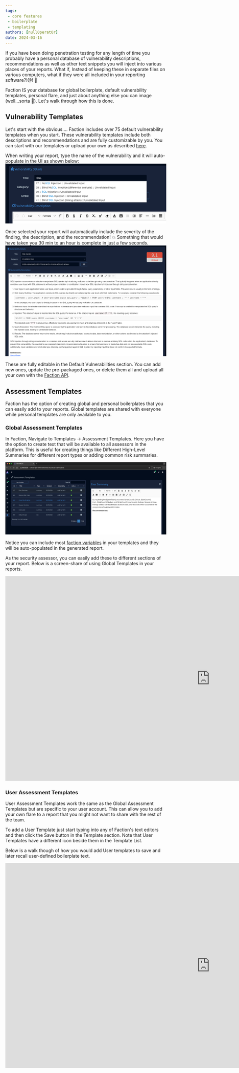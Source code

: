 ```yaml
---
tags: 
 - core features
 - boilerplate
 - templating
authors: [null0perat0r]
date: 2024-03-16
---
```


If you have been doing penetration testing for any length of time you probably have a personal database of vulnerability descriptions, recommendations as well as other text snippets you will inject into various places of your reports. What if, Instead of keeping these in separate files on various computers, what if they were all included in your reporting software?!@! 🤯

Faction IS your database for global boilerplate, default vulnerability templates, personal flare, and just about anything else you can image (well...sorta 🤔). Let's walk through how this is done.

## Vulnerability Templates
Let's start with the obvious.... Faction includes over 75 default vulnerability templates when you start. These vulnerability templates include both descriptions and recommendations and are fully customizable by you. You can start with our templates or upload your own as described [here](/Importing%20Your%20Vulnerability%20Templates%20Via%20the%20API/).

When writing your report, type the name of the vulnerability and it will auto-populate in the UI as shown below:
![](/files/Pasted%20image%2020240316111751.png)

Once selected your report will automatically include the severity of the finding, the description, and the recommendation! 💥 Something that would have taken you 30 min to an hour is complete in just a few seconds.
![](/files/Pasted%20image%2020240316112114.png)

These are fully editable in the Default Vulnerabilities section. You can add new ones, update the pre-packaged ones, or delete them all and upload all your own with the [Faction API](/Importing%20Your%20Vulnerability%20Templates%20Via%20the%20API/).

## Assessment Templates
Faction has the option of creating global and personal boilerplates that you can easily add to your reports. Global templates are shared with everyone while personal templates are only available to you. 

### Global Assessment Templates
In Faction, Navigate to Templates -> Assessment Templates. Here you have the option to create text that will be available to all assessors in the platform. This is useful for creating things like Different High-Level Summaries for different report types or adding common risk summaries. 

![](/files/Pasted%20image%2020240316113341.png)

Notice you can include most [faction variables](/Custom%20Security%20Report%20Templates/) in your templates and they will be auto-populated in the generated report. 

As the security assessor, you can easily add these to different sections of your report. Below is a screen-share of using Global Templates in your reports. 

<iframe width="1280" height="641" src="https://www.youtube.com/embed/uucCzTkTfCk?hd=1" title="Using Global Templates in PenTesting Reprots" frameborder="0" allow="accelerometer; autoplay; clipboard-write; encrypted-media; gyroscope; picture-in-picture; web-share" allowfullscreen></iframe>

### User Assessment Templates
User Assessment Templates work the same as the Global Assessment Templates but are specific to your user account. This can allow you to add your own flare to a report that you might not want to share with the rest of the team. 

To add a User Template just start typing into any of Faction's text editors and then click the Save button in the Template section. Note that User Templates have a different icon beside them in the Template List. 

Below is a walk though of how you would add User templates to save and later recall user-defined boilerplate text.  

<iframe width="1280" height="641" src="https://www.youtube.com/embed/pMrvDNscN80?hd=1" title="Using User Defined Templates in PenTesting Reports" frameborder="0" allow="accelerometer; autoplay; clipboard-write; encrypted-media; gyroscope; picture-in-picture; web-share" allowfullscreen></iframe>
